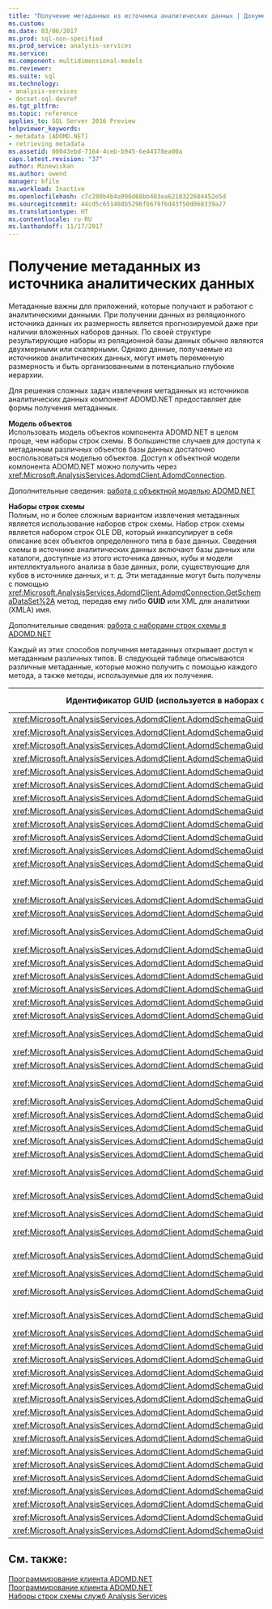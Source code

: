 ```yaml
---
title: "Получение метаданных из источника аналитических данных | Документы Microsoft"
ms.custom: 
ms.date: 03/06/2017
ms.prod: sql-non-specified
ms.prod_service: analysis-services
ms.service: 
ms.component: multidimensional-models
ms.reviewer: 
ms.suite: sql
ms.technology:
- analysis-services
- docset-sql-devref
ms.tgt_pltfrm: 
ms.topic: reference
applies_to: SQL Server 2016 Preview
helpviewer_keywords:
- metadata [ADOMD.NET]
- retrieving metadata
ms.assetid: 00043ebd-7164-4ceb-b945-6e44378ea00a
caps.latest.revision: "37"
author: Minewiskan
ms.author: owend
manager: kfile
ms.workload: Inactive
ms.openlocfilehash: c7c280b4b4a996d68bb403ea6210322604452e5d
ms.sourcegitcommit: 44cd5c651488b5296fb679f6d43f50d068339a27
ms.translationtype: HT
ms.contentlocale: ru-RU
ms.lasthandoff: 11/17/2017
---
```

# <a name="retrieving-metadata-from-an-analytical-data-source"></a>Получение метаданных из источника аналитических данных
  Метаданные важны для приложений, которые получают и работают с аналитическими данными. При получении данных из реляционного источника данных их размерность является прогнозируемой даже при наличии вложенных наборов данных. По своей структуре результирующие наборы из реляционной базы данных обычно являются двухмерными или скалярными. Однако данные, получаемые из источников аналитических данных, могут иметь переменную размерность и быть организованными в потенциально глубокие иерархии.  
  
 Для решения сложных задач извлечения метаданных из источников аналитических данных компонент ADOMD.NET предоставляет две формы получения метаданных.  
  
 **Модель объектов**  
 Использовать модель объектов компонента ADOMD.NET в целом проще, чем наборы строк схемы. В большинстве случаев для доступа к метаданным различных объектов базы данных достаточно воспользоваться моделью объектов. Доступ к объектной модели компонента ADOMD.NET можно получить через <xref:Microsoft.AnalysisServices.AdomdClient.AdomdConnection>.  
  
 Дополнительные сведения: [работа с объектной моделью ADOMD.NET](../../analysis-services/multidimensional-models-adomd-net-client/retrieving-metadata-working-with-adomd-net-object-model.md)  
  
 **Наборы строк схемы**  
 Полным, но и более сложным вариантом извлечения метаданных является использование наборов строк схемы. Набор строк схемы является набором строк OLE DB, который инкапсулирует в себя описание всех объектов определенного типа в базе данных. Сведения схемы в источнике аналитических данных включают базы данных или каталоги, доступные из этого источника данных, кубы и модели интеллектуального анализа в базе данных, роли, существующие для кубов в источнике данных, и т. д. Эти метаданные могут быть получены с помощью <xref:Microsoft.AnalysisServices.AdomdClient.AdomdConnection.GetSchemaDataSet%2A> метод, передав ему либо **GUID** или XML для аналитики (XMLA) имя.  
  
 Дополнительные сведения: [работа с наборами строк схемы в ADOMD.NET](../../analysis-services/multidimensional-models-adomd-net-client/retrieving-metadata-working-with-schema-rowsets.md)  
  
 Каждый из этих способов получения метаданных открывает доступ к метаданным различных типов. В следующей таблице описываются различные метаданные, которые можно получить с помощью каждого метода, а также методы, используемые для их получения.  
  
|Идентификатор GUID (используется в наборах строк схемы)|Имя XMLA (используется в наборах строк схемы)|Модель объектов ADOMD.NET|  
|-------------------------------------|------------------------------------------|----------------------------|  
|<xref:Microsoft.AnalysisServices.AdomdClient.AdomdSchemaGuid.Actions>|[Набор строк MDSCHEMA_ACTIONS](../../analysis-services/schema-rowsets/ole-db-olap/mdschema-actions-rowset.md)||  
|<xref:Microsoft.AnalysisServices.AdomdClient.AdomdSchemaGuid.Catalogs>|[Набор строк DBSCHEMA_CATALOGS](../../analysis-services/schema-rowsets/ole-db/dbschema-catalogs-rowset.md)||  
|<xref:Microsoft.AnalysisServices.AdomdClient.AdomdSchemaGuid.Columns>|[Набор строк DBSCHEMA_COLUMNS](../../analysis-services/schema-rowsets/ole-db/dbschema-columns-rowset.md)||  
|<xref:Microsoft.AnalysisServices.AdomdClient.AdomdSchemaGuid.Connections>|**DISCOVER_CONNECTIONS**||  
|<xref:Microsoft.AnalysisServices.AdomdClient.AdomdSchemaGuid.Cubes>|[Набор строк MDSCHEMA_CUBES](../../analysis-services/schema-rowsets/ole-db-olap/mdschema-cubes-rowset.md)|AdomdConnection.Cubes|  
|<xref:Microsoft.AnalysisServices.AdomdClient.AdomdSchemaGuid.DataSources>|[Набор строк DISCOVER_DATASOURCES](../../analysis-services/schema-rowsets/xml/discover-datasources-rowset.md)||  
|<xref:Microsoft.AnalysisServices.AdomdClient.AdomdSchemaGuid.DBConnections>|**DISCOVER_DB_CONNECTIONS**||  
|<xref:Microsoft.AnalysisServices.AdomdClient.AdomdSchemaGuid.Dimensions>|[Набор строк MDSCHEMA_DIMENSIONS](../../analysis-services/schema-rowsets/ole-db-olap/mdschema-dimensions-rowset.md)|AdomdConnection.Cubes[].Dimensions|  
|<xref:Microsoft.AnalysisServices.AdomdClient.AdomdSchemaGuid.DimensionStat>|**DISCOVER_DIMENSION_STAT**||  
|<xref:Microsoft.AnalysisServices.AdomdClient.AdomdSchemaGuid.Enumerators>|[Набор строк DISCOVER_ENUMERATORS](../../analysis-services/schema-rowsets/xml/discover-enumerators-rowset.md)||  
|<xref:Microsoft.AnalysisServices.AdomdClient.AdomdSchemaGuid.Functions>|[Набор строк MDSCHEMA_FUNCTIONS](../../analysis-services/schema-rowsets/ole-db-olap/mdschema-functions-rowset.md)||  
|<xref:Microsoft.AnalysisServices.AdomdClient.AdomdSchemaGuid.Hierarchies>|[Набор строк MDSCHEMA_HIERARCHIES](../../analysis-services/schema-rowsets/ole-db-olap/mdschema-hierarchies-rowset.md)|AdomdConnection.Cubes[].Dimensions[].Hierarchies|  
|<xref:Microsoft.AnalysisServices.AdomdClient.AdomdSchemaGuid.InputDataSources>|[Набор строк MDSCHEMA_INPUT_DATASOURCES](../../analysis-services/schema-rowsets/ole-db-olap/mdschema-input-datasources-rowset.md)||  
|<xref:Microsoft.AnalysisServices.AdomdClient.AdomdSchemaGuid.Instances>|[Набор строк DISCOVER_INSTANCES](../../analysis-services/schema-rowsets/ole-db-olap/discover-instances-rowset.md)||  
|<xref:Microsoft.AnalysisServices.AdomdClient.AdomdSchemaGuid.Jobs>|**DISCOVER_JOBS**||  
|<xref:Microsoft.AnalysisServices.AdomdClient.AdomdSchemaGuid.Keywords>|[Набор строк DISCOVER_KEYWORDS &#40; OLE DB для OLAP &#41;](../../analysis-services/schema-rowsets/ole-db-olap/discover-keywords-rowset-ole-db-for-olap.md)||  
|<xref:Microsoft.AnalysisServices.AdomdClient.AdomdSchemaGuid.Kpis>|[Набор строк MDSCHEMA_KPIS](../../analysis-services/schema-rowsets/ole-db-olap/mdschema-kpis-rowset.md)|AdomdConnection.Cubes[].KPIs|  
|<xref:Microsoft.AnalysisServices.AdomdClient.AdomdSchemaGuid.Levels>|[Набор строк MDSCHEMA_LEVELS](../../analysis-services/schema-rowsets/ole-db-olap/mdschema-levels-rowset.md)|AdomdConnection.Cubes[].Dimensions[].Hierarchies[].Levels|  
|<xref:Microsoft.AnalysisServices.AdomdClient.AdomdSchemaGuid.Literals>|[Набор строк DISCOVER_LITERALS](../../analysis-services/schema-rowsets/xml/discover-literals-rowset.md)||  
|<xref:Microsoft.AnalysisServices.AdomdClient.AdomdSchemaGuid.Locations>|**DISCOVER_LOCATIONS**||  
|<xref:Microsoft.AnalysisServices.AdomdClient.AdomdSchemaGuid.Locks>|**DISCOVER_LOCKS**||  
|<xref:Microsoft.AnalysisServices.AdomdClient.AdomdSchemaGuid.MasterKey>|**DISCOVER_MASTER_KEY**||  
|<xref:Microsoft.AnalysisServices.AdomdClient.AdomdSchemaGuid.MeasureGroupDimensions>|[Набор строк MDSCHEMA_MEASUREGROUP_DIMENSIONS](../../analysis-services/schema-rowsets/ole-db-olap/mdschema-measuregroup-dimensions-rowset.md)||  
|<xref:Microsoft.AnalysisServices.AdomdClient.AdomdSchemaGuid.MeasureGroups>|[Набор строк MDSCHEMA_MEASUREGROUPS](../../analysis-services/schema-rowsets/ole-db-olap/mdschema-measuregroups-rowset.md)||  
|<xref:Microsoft.AnalysisServices.AdomdClient.AdomdSchemaGuid.Measures>|[Набор строк MDSCHEMA_MEASURES](../../analysis-services/schema-rowsets/ole-db-olap/mdschema-measures-rowset.md)|AdomdConnection.Cubes[].Measures|  
|<xref:Microsoft.AnalysisServices.AdomdClient.AdomdSchemaGuid.MemberProperties>|[Набор строк MDSCHEMA_PROPERTIES](../../analysis-services/schema-rowsets/ole-db-olap/mdschema-properties-rowset.md)|Коллекция PropertyCollection, доступная из большинства основных объектов ADOMD.NET.|  
|<xref:Microsoft.AnalysisServices.AdomdClient.AdomdSchemaGuid.Members>|[Набор строк MDSCHEMA_MEMBERS](../../analysis-services/schema-rowsets/ole-db-olap/mdschema-members-rowset.md)|AdomdConnection.Cubes[].Dimensions[].Hierarchies[].Levels[].GetMembers()|  
|<xref:Microsoft.AnalysisServices.AdomdClient.AdomdSchemaGuid.MemoryGrant>|**DISCOVER_MEMORYGRANT**||  
|<xref:Microsoft.AnalysisServices.AdomdClient.AdomdSchemaGuid.MemoryUsage>|**DISCOVER_MEMORYUSAGE**||  
|<xref:Microsoft.AnalysisServices.AdomdClient.AdomdSchemaGuid.MiningColumns>|[Набор строк DMSCHEMA_MINING_COLUMNS](../../analysis-services/schema-rowsets/data-mining/dmschema-mining-columns-rowset.md)|AdomdConnection.MiningModels[].MiningModelColumns|  
|<xref:Microsoft.AnalysisServices.AdomdClient.AdomdSchemaGuid.MiningFunctions>|[Набор строк DMSCHEMA_MINING_FUNCTIONS](../../analysis-services/schema-rowsets/data-mining/dmschema-mining-functions-rowset.md)||  
|<xref:Microsoft.AnalysisServices.AdomdClient.AdomdSchemaGuid.MiningModelContent>|[Набор строк DMSCHEMA_MINING_MODEL_CONTENT](../../analysis-services/schema-rowsets/data-mining/dmschema-mining-model-content-rowset.md)|AdomdConnection.MiningModels[].MiningContentNodes|  
|<xref:Microsoft.AnalysisServices.AdomdClient.AdomdSchemaGuid.MiningModelContentPmml>|[Набор строк DMSCHEMA_MINING_MODEL_CONTENT_PMML](../../analysis-services/schema-rowsets/data-mining/dmschema-mining-model-content-pmml-rowset.md)||  
|<xref:Microsoft.AnalysisServices.AdomdClient.AdomdSchemaGuid.MiningModels>|[Набор строк DMSCHEMA_MINING_MODELS](../../analysis-services/schema-rowsets/data-mining/dmschema-mining-models-rowset.md)|AdomdConnection.MiningModels|  
|<xref:Microsoft.AnalysisServices.AdomdClient.AdomdSchemaGuid.MiningModelXml>|[Набор строк DMSCHEMA_MINING_MODEL_XML](../../analysis-services/schema-rowsets/data-mining/dmschema-mining-model-xml-rowset.md)||  
|<xref:Microsoft.AnalysisServices.AdomdClient.AdomdSchemaGuid.MiningServiceParameters>|[Набор строк DMSCHEMA_MINING_SERVICE_PARAMETERS](../../analysis-services/schema-rowsets/data-mining/dmschema-mining-service-parameters-rowset.md)|AdomdConnection.MiningServices[].MiningServiceParameters|  
|<xref:Microsoft.AnalysisServices.AdomdClient.AdomdSchemaGuid.MiningServices>|[Набор строк DMSCHEMA_MINING_SERVICES](../../analysis-services/schema-rowsets/data-mining/dmschema-mining-services-rowset.md)|AdomdConnection.MiningServices|  
|<xref:Microsoft.AnalysisServices.AdomdClient.AdomdSchemaGuid.MiningStructureColumns>|[Набор строк DMSCHEMA_MINING_STRUCTURE_COLUMNS](../../analysis-services/schema-rowsets/data-mining/dmschema-mining-structure-columns-rowset.md)|AdomdConnection.MiningStructures[].MiningStructureColumns|  
|<xref:Microsoft.AnalysisServices.AdomdClient.AdomdSchemaGuid.MiningStructures>|[Набор строк DMSCHEMA_MINING_STRUCTURES](../../analysis-services/schema-rowsets/data-mining/dmschema-mining-structures-rowset.md)|AdomdConnection.MiningStructures|  
|<xref:Microsoft.AnalysisServices.AdomdClient.AdomdSchemaGuid.PartitionDimensionStat>|**DISCOVER_PARTITION_DIMENSION_STAT**||  
|<xref:Microsoft.AnalysisServices.AdomdClient.AdomdSchemaGuid.PartitionStat>|**DISCOVER_PARTITION_STAT**||  
|<xref:Microsoft.AnalysisServices.AdomdClient.AdomdSchemaGuid.PerformanceCounters>|**DISCOVER_PERFORMANCE_COUNTERS**||  
|<xref:Microsoft.AnalysisServices.AdomdClient.AdomdSchemaGuid.ProviderTypes>|[Набор строк DBSCHEMA_PROVIDER_TYPES](../../analysis-services/schema-rowsets/ole-db/dbschema-provider-types-rowset.md)||  
|<xref:Microsoft.AnalysisServices.AdomdClient.AdomdSchemaGuid.SchemaRowsets>|[Набор строк DISCOVER_SCHEMA_ROWSETS](../../analysis-services/schema-rowsets/xml/discover-schema-rowsets-rowset.md)||  
|<xref:Microsoft.AnalysisServices.AdomdClient.AdomdSchemaGuid.Sessions>|**DISCOVER_SESSIONS**||  
|<xref:Microsoft.AnalysisServices.AdomdClient.AdomdSchemaGuid.Sets>|[Набор строк MDSCHEMA_SETS](../../analysis-services/schema-rowsets/ole-db-olap/mdschema-sets-rowset.md)|AdomdConnection.Cubes[].NamedSets|  
|<xref:Microsoft.AnalysisServices.AdomdClient.AdomdSchemaGuid.Tables>|[Набор строк DBSCHEMA_TABLES](../../analysis-services/schema-rowsets/ole-db/dbschema-tables-rowset.md)||  
|<xref:Microsoft.AnalysisServices.AdomdClient.AdomdSchemaGuid.TablesInfo>|**DBSCHEMA_TABLES_INFO**||  
|<xref:Microsoft.AnalysisServices.AdomdClient.AdomdSchemaGuid.TraceColumns>|**DISCOVER_TRACE_COLUMNS**||  
|<xref:Microsoft.AnalysisServices.AdomdClient.AdomdSchemaGuid.TraceDefinitionProviderInfo>|**DISCOVER_TRACE_DEFINITION_PROVIDERINFO**||  
|<xref:Microsoft.AnalysisServices.AdomdClient.AdomdSchemaGuid.TraceEventCategories>|**DISCOVER_TRACE_EVENT_CATEGORIES**||  
|<xref:Microsoft.AnalysisServices.AdomdClient.AdomdSchemaGuid.Traces>|**DISCOVER_TRACES**||  
|<xref:Microsoft.AnalysisServices.AdomdClient.AdomdSchemaGuid.Transactions>|**DISCOVER_TRANSACTIONS**||  
|<xref:Microsoft.AnalysisServices.AdomdClient.AdomdSchemaGuid.XmlaProperties>|[Набор строк DISCOVER_PROPERTIES](../../analysis-services/schema-rowsets/xml/discover-properties-rowset.md)||  
|<xref:Microsoft.AnalysisServices.AdomdClient.AdomdSchemaGuid.XmlMetadata>|[Набор строк DISCOVER_XML_METADATA](../../analysis-services/schema-rowsets/xml/discover-xml-metadata-rowset.md)||  
  
## <a name="see-also"></a>См. также:  
 [Программирование клиента ADOMD.NET](../../analysis-services/multidimensional-models-adomd-net-client/adomd-net-client-programming.md)   
 [Программирование клиента ADOMD.NET](../../analysis-services/multidimensional-models-adomd-net-client/adomd-net-client-programming.md)   
 [Наборы строк схемы служб Analysis Services](../../analysis-services/schema-rowsets/analysis-services-schema-rowsets.md)  
  
  
